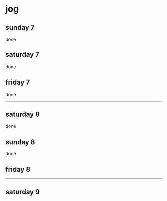 # jog

## sunday 7

done

## saturday 7

done

## friday 7

done

---------------------------------------------------------------------------------

## saturday 8

done

## sunday 8

done

## friday 8

---------------------------------------------------------------------------------

## saturday 9

